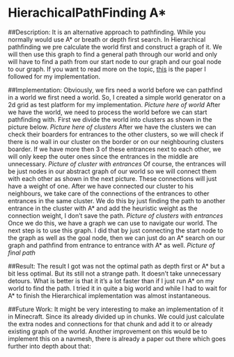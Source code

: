 # HierachicalPathFinding A*
##Description:
It is an alternative approach to pathfinding.
 While you normally would use A* or breath or depth first search.
In Hierarchical pathfinding we pre calculate the world first and construct a graph of it.
 We will then use this graph to find a general path through our world and only will have to
 find a path from our start node to our graph and our goal node to our graph.
  If you want to read more on the topic, 
[this](http://citeseerx.ist.psu.edu/viewdoc/download?doi=10.1.1.479.4675&rep=rep1&type=pdf) is the paper
 I followed for my implementation.

##Implementation:
Obviously, we firs need a world before we can pathfind in a world we first need a world.
 So, I created a simple world generator on a 2d grid as test platform for my implementation.
*Picture here of world*
After we have the world, we need to process the world before we can start pathfinding with.
 First we divide the world into clusters as shown in the picture below.
*Picture here of clusters*
After we have the clusters we can check their boarders for entrances to the other clusters,
 so we will check if there is no wall in our cluster on the border or on our neighbouring clusters boarder.
 If we have more then 3 of these entrances next to each other,
 we will only keep the outer ones since the entrances in the middle are unnecessary.
*Picture of cluster with entrances*
Of course, the entrances will be just nodes in our abstract graph of our world so we will
 connect them with each other as shown in the next picture.
 These connections will just have a weight of one. After we have connected our cluster to his neighbours,
 we take care of the connections of the entrances to other entrances in the same cluster.
 We do this by just finding the path to another entrance in the cluster with A* and add the heuristic weight
 as the connection weight, I don’t save the path.
*Picture of clusters with entrances*
Once we do this, we have a graph we can use to navigate our world.
 The next step is to use this graph.
 I did that by just connecting the start node to the graph as well as the goal node,
 then we can just do an A* search on our graph and pathfind from entrance to entrance with A* as well.
*Picture of final path*

##Result:
The result I got was not the optimal path as depth first or A* but a bit less optimal.
 But its still not a strange path. It doesn’t take unnecessary detours.
 What is better is that it it’s a lot faster than if I just run A* on my world to find the path.
 I tried it in quite a big world and while I had to wait for A* to finish
 the Hierarchical implementation was almost instantaneous.

##Future Work:
It might be very interesting to make an implementation of it in Minecraft.
 Since its already divided up in chunks.
 We could just calculate the extra nodes and connections
 for that chunk and add it to or already existing graph of the world.
Another improvement on this would be to implement this on a navmesh,
 there is already a paper out there which goes further into depth about that: 